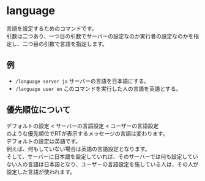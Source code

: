# language
言語を設定するためのコマンドです。  
引数は二つあり、一つ目の引数でサーバーの設定なのか実行者の設定なのかを指定し、二つ目の引数で言語を指定します。  

## 例
- `/language server ja`
  サーバーの言語を日本語にする。
- `/language user en`
  このコマンドを実行した人の言語を英語とする。

## 優先順位について
デフォルトの設定 < サーバーの言語設定 < ユーザーの言語設定  
のような優先順位でRTが表示するメッセージの言語は変わります。  
デフォルトの設定は英語です。  
例えば、何もしていない場合は英語の言語設定となります。  
そして、サーバーに日本語を設定していれば、そのサーバーでは何も設定していない人の言語は日本語となり、ユーザーの言語設定を施している人は、その人が設定した言語が使われます。